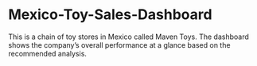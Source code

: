 # Mexico-Toy-Sales-Dashboard
This is a chain of toy stores in Mexico called Maven Toys. The dashboard shows the company’s overall performance at a glance based on the recommended analysis.
